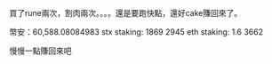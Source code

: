 買了rune兩次，割肉兩次。。。。還是要跑快點，還好cake賺回來了。

幣安：60,588.08084983
stx staking: 1869 2945
eth staking: 1.6 3662

慢慢一點賺回來吧